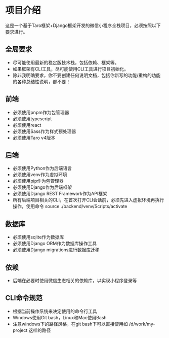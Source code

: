 # 项目介绍

这是一个基于Taro框架+Django框架开发的微信小程序全栈项目，必须按照以下要求进行。

## 全局要求

- 尽可能使用最新的稳定版技术栈，包括依赖、框架等。
- 如果框架有CLI工具，尽可能使用CLI工具进行项目初始化。
- 除非我明确要求，你不要创建任何说明文档，包括你新写的功能/重构的功能的各种总结性说明，都不要！

## 前端

- 必须使用pnpm作为包管理器
- 必须使用typescript
- 必须使用react
- 必须使用Sass作为样式预处理器
- 必须使用Taro v4版本

## 后端

- 必须使用Python作为后端语言
- 必须使用venv作为虚拟环境
- 必须使用pip作为包管理器
- 必须使用Django作为后端框架
- 必须使用Django REST Framework作为API框架
- 所有后端项目相关的CLI，在首次打开CLI会话前，必须先进入虚拟环境再执行操作，使用命令 source ./backend/venv/Scripts/activate 

## 数据库

- 必须使用sqlite作为数据库
- 必须使用Django ORM作为数据库操作工具
- 必须使用Django migrations进行数据库迁移

## 依赖

- 后端在必要时使用微信生态相关的依赖库，以实现小程序登录等

## CLI命令规范

- 根据当前操作系统来决定使用的命令行工具
- Windows使用Git bash，Linux和Mac使用Bash
- 注意windows下的路径风格，在git bash下可以直接使用如 /d/work/my-project 这样的路径


